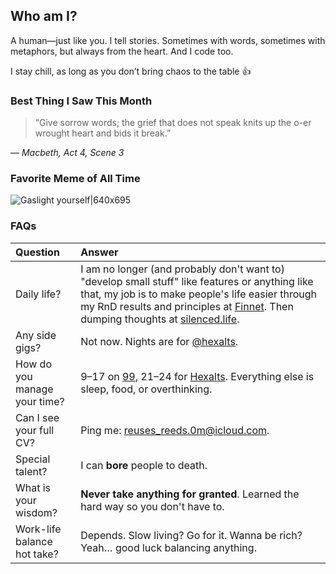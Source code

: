 ## Who am I?

A human—just like you. I tell stories. Sometimes with words, sometimes with metaphors, but always from the heart. And I code too.

I stay chill, as long as you don’t bring chaos to the table 👍

### Best Thing I Saw This Month

> “Give sorrow words; the grief that does not speak knits up the o-er wrought heart and bids it break.”

— _Macbeth, Act 4, Scene 3_

### Favorite Meme of All Time

![Gaslight yourself|640x695](https://github.com/user-attachments/assets/001e15c4-4000-49c8-ba7b-b866dc9dc745)

### FAQs

| Question | Answer |
|:-|:-|
| Daily life? | I am no longer (and probably don't want to) "develop small stuff" like features or anything like that, my job is to make people's life easier through my RnD results and principles at [Finnet](https://www.finpay.id/tentangkami). Then dumping thoughts at [silenced.life](https://silenced.life). |
| Any side gigs? | Not now. Nights are for [@hexalts](https://github.com/hexalts). |
| How do you manage your time? | 9–17 on [99](https://www.finpay.id/tentangkami), 21–24 for [Hexalts](https://github.com/hexalts). Everything else is sleep, food, or overthinking. |
| Can I see your full CV? | Ping me: [reuses_reeds.0m@icloud.com](mailto:reuses_reeds.0m@icloud.com). |
| Special talent? | I can **bore** people to death. |
| What is your wisdom? | **Never take anything for granted**. Learned the hard way so you don't have to. |
| Work-life balance hot take? | Depends. Slow living? Go for it. Wanna be rich? Yeah… good luck balancing anything. |
